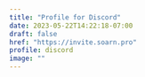 ```yaml
---
title: "Profile for Discord"
date: 2023-05-22T14:22:18-07:00
draft: false
href: "https://invite.soarn.pro"
profile: discord
image: ""
---
```

